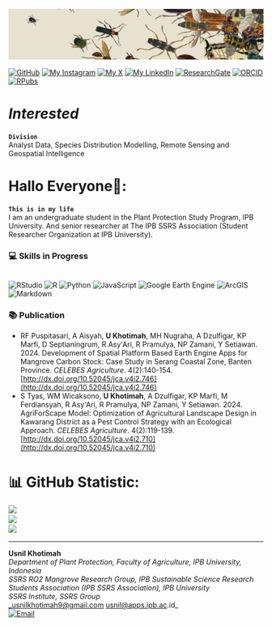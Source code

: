 <p align="center" style="margin-bottom: 1px;">
  <img src="BG usnil.png" alt="BG usnil.png" width="100%" style="max-height: 100px; object-fit: cover;"/>
 <p
   
[![GitHub](https://img.shields.io/badge/GitHub-UsnilKhotimah-darkgrey?style=social&logo=github&logoColor=black)](https://github.com/UsnilKhotimah)   [![My Instagram](https://img.shields.io/badge/My-Instagram-DD2A7B?style=flat&logo=instagram&logoColor=DD2A7B&labelColor=444444)](https://instagram.com/hsnilkh)  [![My X](https://img.shields.io/badge/My-X-000000?style=flat&logo=twitter&logoColor=white&labelColor=444444)](https://x.com/14Husnil)   [![My LinkedIn](https://img.shields.io/badge/My-LinkedIn-0077B5?style=flat&logo=linkedin&logoColor=white&labelColor=444444)](https://linkedin.com/in/usnil)   [![ResearchGate](https://img.shields.io/badge/ResearchGate-00CCBB?style=flat&logo=ResearchGate&logoColor=white)](https://www.researchgate.net/profile/Usnil-Khotimah/publications)   [![ORCID](https://img.shields.io/badge/ORCID-A6CE39?style=flat&logo=orcid&logoColor=white)](https://orcid.org/0009-0001-8710-2901)   [![RPubs](https://img.shields.io/badge/RPubs-276DC3?style=flat&logo=r&logoColor=white)](https://rpubs.com/usnilkhotimah24)   


# *Interested*
**`Division`**
<br /> Analyst Data, Species Distribution Modelling, Remote Sensing and Geospatial Intelligence  


# Hallo Everyone👋:
**`This is in my life`**
<br /> I am an undergraduate student in the Plant Protection Study Program, IPB University. And senior researcher at The IPB SSRS Association (Student Researcher Organization at IPB University).


### 💻 Skills in Progress
<br /> ![RStudio](https://img.shields.io/badge/RStudio-75AADB?style=for-the-badge&logo=r&logoColor=white)
![R](https://img.shields.io/badge/R-276DC3?style=for-the-badge&logo=rstudioide&logoColor=white)
![Python](https://img.shields.io/badge/python-3776AB?style=for-the-badge&logo=python&logoColor=FFD700)
![JavaScript](https://img.shields.io/badge/javascript-black?style=for-the-badge&logo=javascript&logoColor=FFD700)
![Google Earth Engine](https://img.shields.io/badge/Google%20Earth%20Engine-34A853?style=for-the-badge&logo=googleearthengine&logoColor=white)
![ArcGIS](https://img.shields.io/badge/ArcGIS-4479A1?style=for-the-badge&logo=esri&logoColor=white)
![Markdown](https://img.shields.io/badge/MARKDOWN-3C3C3D?style=for-the-badge&logo=markdown&logoColor=white)

### 📚 Publication
- RF Puspitasari, A Aisyah, **U Khotimah**, MH Nugraha, A Dzulfigar, KP Marfi, D Septianingrum, R Asy'Ari, R Pramulya, NP Zamani, Y Setiawan. 2024. Development of Spatial Platform Based Earth Engine Apps for Mangrove Carbon Stock: Case Study in Serang Coastal Zone, Banten Province. *CELEBES Agriculture*. 4(2):140-154. [http://dx.doi.org/10.52045/jca.v4i2.746](http://dx.doi.org/10.52045/jca.v4i2.746)
- S Tyas, WM Wicaksono, **U Khotimah**, A Dzulfigar, KP Marfi, M Ferdiansyah, R Asy'Ari, R Pramulya, NP Zamani, Y Setiawan. 2024. AgriForScape Model: Optimization of Agricultural Landscape Design in Kawarang District as a Pest Control Strategy with an Ecological Approach. *CELEBES Agriculture*. 4(2):119-139. [http://dx.doi.org/10.52045/jca.v4i2.710](http://dx.doi.org/10.52045/jca.v4i2.710)


# 📊 GitHub Statistic:
![](https://github-readme-stats.vercel.app/api?username=UsnilKhotimah&theme=shadow_pink&hide_border=false&include_all_commits=true&count_private=true)<br/>
![](https://github-readme-streak-stats.herokuapp.com/?user=UsnilKhotimah&theme=shadow_pink&hide_border=false)<br/>
![](https://github-readme-stats.vercel.app/api/top-langs/?username=UsnilKhotimah&theme=shadow_pink&hide_border=false&include_all_commits=true&count_private=true&layout=compact)

________________________________________________________________________________________________________________________________________________________
**Usnil Khotimah**
<br /> _Department of Plant Protection, Faculty of Agriculture, IPB University, Indonesia_
<br /> _SSRS RO2 Mangrove Research Group, IPB Sustainable Science Research Students Association (IPB SSRS Association), IPB University_
<br /> _SSRS Institute, SSRS Group_
<br /> _usnilkhotimah9@gmail.com   usnil@apps.ipb.ac.id_
<br /> [![Email](https://img.shields.io/badge/Email-D14836?style=flat&logo=gmail&logoColor=white)](mailto:usnilkhotimah9@gmail.com)
